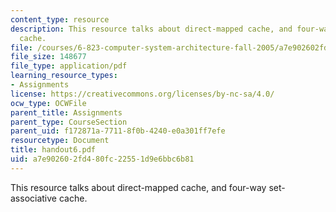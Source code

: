 ```yaml
---
content_type: resource
description: This resource talks about direct-mapped cache, and four-way set-associative
  cache.
file: /courses/6-823-computer-system-architecture-fall-2005/a7e902602fd480fc22551d9e6bbc6b81_handout6.pdf
file_size: 148677
file_type: application/pdf
learning_resource_types:
- Assignments
license: https://creativecommons.org/licenses/by-nc-sa/4.0/
ocw_type: OCWFile
parent_title: Assignments
parent_type: CourseSection
parent_uid: f172871a-7711-8f0b-4240-e0a301ff7efe
resourcetype: Document
title: handout6.pdf
uid: a7e90260-2fd4-80fc-2255-1d9e6bbc6b81
---
```

This resource talks about direct-mapped cache, and four-way set-associative cache.